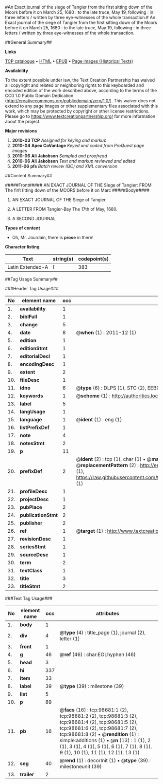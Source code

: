 #An Exact journal of the siege of Tangier from the first sitting down of the Moors before it on March 25, 1680 : to the late truce, May 19, following : in three letters / written by three eye-witnesses of the whole transaction.#
An Exact journal of the siege of Tangier from the first sitting down of the Moors before it on March 25, 1680 : to the late truce, May 19, following : in three letters / written by three eye-witnesses of the whole transaction.

##General Summary##

**Links**

[TCP catalogue](http://www.ota.ox.ac.uk/tcp/)  • 
[HTML](http://tei.it.ox.ac.uk/tcp/Texts-HTML/free/A38/A38923.html)  • 
[EPUB](http://tei.it.ox.ac.uk/tcp/Texts-EPUB/free/A38/A38923.epub) • 
[Page images (Historical Texts)](https://historicaltexts.jisc.ac.uk/eebo-13255519e)

**Availability**

To the extent possible under law, the Text Creation Partnership has waived all copyright and related or neighboring rights to this keyboarded and encoded edition of the work described above, according to the terms of the CC0 1.0 Public Domain Dedication (http://creativecommons.org/publicdomain/zero/1.0/). This waiver does not extend to any page images or other supplementary files associated with this work, which may be protected by copyright or other license restrictions. Please go to https://www.textcreationpartnership.org/ for more information about the project.

**Major revisions**

1. __2010-03__ __TCP__ *Assigned for keying and markup*
1. __2010-04__ __Apex CoVantage__ *Keyed and coded from ProQuest page images*
1. __2010-06__ __Ali Jakobson__ *Sampled and proofread*
1. __2010-06__ __Ali Jakobson__ *Text and markup reviewed and edited*
1. __2011-06__ __pfs__ *Batch review (QC) and XML conversion*

##Content Summary##

#####Front#####
AN EXACT JOURNAL OF THE Siege of Tangier: FROM The firſt ſitting down of the MOORS before it on Marc
#####Body#####

1. AN EXACT JOURNAL OF THE Siege of Tangier.

1. A LETTER FROM Tangier-Bay The 17th of May, 1680.

1. A SECOND JOURNAL

**Types of content**

  * Oh, Mr. Jourdain, there is **prose** in there!

**Character listing**


|Text|string(s)|codepoint(s)|
|---|---|---|
|Latin Extended-A|ſ|383|

##Tag Usage Summary##

###Header Tag Usage###

|No|element name|occ|attributes|
|---|---|---|---|
|1.|__availability__|1||
|2.|__biblFull__|1||
|3.|__change__|5||
|4.|__date__|8| @__when__ (1) : 2011-12 (1)|
|5.|__edition__|1||
|6.|__editionStmt__|1||
|7.|__editorialDecl__|1||
|8.|__encodingDesc__|1||
|9.|__extent__|2||
|10.|__fileDesc__|1||
|11.|__idno__|6| @__type__ (6) : DLPS (1), STC (2), EEBO-CITATION (1), OCLC (1), VID (1)|
|12.|__keywords__|1| @__scheme__ (1) : http://authorities.loc.gov/ (1)|
|13.|__label__|5||
|14.|__langUsage__|1||
|15.|__language__|1| @__ident__ (1) : eng (1)|
|16.|__listPrefixDef__|1||
|17.|__note__|4||
|18.|__notesStmt__|2||
|19.|__p__|11||
|20.|__prefixDef__|2| @__ident__ (2) : tcp (1), char (1)  •  @__matchPattern__ (2) : ([0-9\-]+):([0-9IVX]+) (1), (.+) (1)  •  @__replacementPattern__ (2) : http://eebo.chadwyck.com/downloadtiff?vid=$1&page=$2 (1), https://raw.githubusercontent.com/textcreationpartnership/Texts/master/tcpchars.xml#$1 (1)|
|21.|__profileDesc__|1||
|22.|__projectDesc__|1||
|23.|__pubPlace__|2||
|24.|__publicationStmt__|2||
|25.|__publisher__|2||
|26.|__ref__|1| @__target__ (1) : http://www.textcreationpartnership.org/docs/. (1)|
|27.|__revisionDesc__|1||
|28.|__seriesStmt__|1||
|29.|__sourceDesc__|1||
|30.|__term__|2||
|31.|__textClass__|1||
|32.|__title__|3||
|33.|__titleStmt__|2||


###Text Tag Usage###

|No|element name|occ|attributes|
|---|---|---|---|
|1.|__body__|1||
|2.|__div__|4| @__type__ (4) : title_page (1), journal (2), letter (1)|
|3.|__front__|1||
|4.|__g__|46| @__ref__ (46) : char:EOLhyphen (46)|
|5.|__head__|3||
|6.|__hi__|337||
|7.|__item__|33||
|8.|__label__|39| @__type__ (39) : milestone (39)|
|9.|__list__|5||
|10.|__p__|89||
|11.|__pb__|16| @__facs__ (16) : tcp:98681:1 (2), tcp:98681:2 (2), tcp:98681:3 (2), tcp:98681:4 (2), tcp:98681:5 (2), tcp:98681:6 (2), tcp:98681:7 (2), tcp:98681:8 (2)  •  @__rendition__ (1) : simple:additions (1)  •  @__n__ (13) : 1 (1), 2 (1), 3 (1), 4 (1), 5 (1), 6 (1), 7 (1), 8 (1), 9 (1), 10 (1), 11 (1), 12 (1), 13 (1)|
|12.|__seg__|40| @__rend__ (1) : decorInit (1)  •  @__type__ (39) : milestoneunit (39)|
|13.|__trailer__|2||
